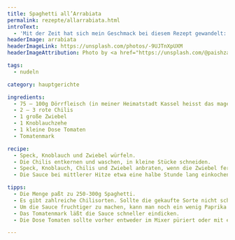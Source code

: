```yaml
---
title: Spaghetti all’Arrabiata
permalink: rezepte/allarrabiata.html
introText:
  - 'Mit der Zeit hat sich mein Geschmack bei diesem Rezept gewandelt: Ich nehme keinen Speck mehr und verwende hauptsächlich getrocknete scharfe Chilischoten, die ich dann mit der Schere direkt in den Topf schneide. Wichtig ist m.E. bei diesem Rezept aber vor allem die Kombination aus Schärfe und fruchtigen Paprika.'
headerImage: arrabiata
headerImageLink: https://unsplash.com/photos/-9UJTnXpUXM
headerImageAttribution: Photo by <a href="https://unsplash.com/@paishzaini?utm_source=unsplash&utm_medium=referral&utm_content=creditCopyText">Paish Zaini</a> on <a href="https://unsplash.com/?utm_source=unsplash&utm_medium=referral&utm_content=creditCopyText">Unsplash</a>

tags:
  - nudeln

category: hauptgerichte

ingredients:
  - 75 – 100g Dörrfleisch (in meiner Heimatstadt Kassel heisst das magerer Speck)
  - 2 – 3 rote Chilis
  - 1 große Zwiebel
  - 1 Knoblauchzehe
  - 1 kleine Dose Tomaten
  - Tomatenmark

recipe:
  - Speck, Knoblauch und Zwiebel würfeln.
  - Die Chilis entkernen und waschen, in kleine Stücke schneiden.
  - Speck, Knoblauch, Chilis und Zwiebel anbraten, wenn die Zwiebel fertig angebraten ist, die Dose Tomaten und etwas Tomatenmark hinzufügen. Würzen.
  - Die Sauce bei mittlerer Hitze etwa eine halbe Stunde lang einkochen lassen.

tipps:
  - Die Menge paßt zu 250-300g Spaghetti.
  - Es gibt zahlreiche Chilisorten. Sollte die gekaufte Sorte nicht scharf genug sein, kann man mit Chili-Pulver, Cayenne-Pfeffer oder Tabasco die nötige Schärfe für diese Sauce erzeugen.
  - Um die Sauce fruchtiger zu machen, kann man noch ein wenig Paprika gewürfelt beigeben (höchstens eine halbe Paprika).
  - Das Tomatenmark läßt die Sauce schneller eindicken.
  - Die Dose Tomaten sollte vorher entweder im Mixer püriert oder mit einem Kartoffelstampfer zerdrückt werden. Fertig pürierte Tomaten aus dem Tetra-Pak schmecken mir nicht. Zudem sind sie nicht fruchtig genug.

---
```

